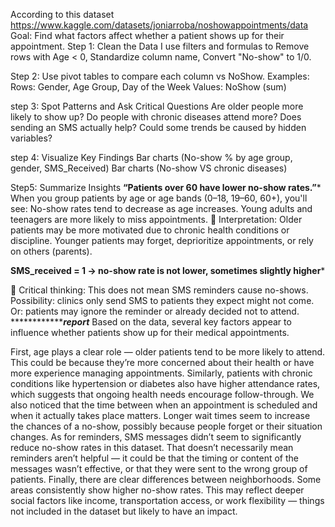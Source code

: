 According to this dataset https://www.kaggle.com/datasets/joniarroba/noshowappointments/data
Goal: Find what factors affect whether a patient shows up for their appointment.
Step 1: Clean the Data
I use filters and formulas to 
 Remove rows with Age < 0, Standardize column name, Convert "No-show" to 1/0.

Step 2: Use pivot tables to compare each column vs NoShow. Examples:
Rows: Gender, Age Group, Day of the Week
Values: NoShow (sum)

step 3: Spot Patterns and Ask Critical Questions
Are older people more likely to show up?
Do people with chronic diseases attend more?
Does sending an SMS actually help?
Could some trends be caused by hidden variables?

step 4: Visualize Key Findings
Bar charts (No-show % by age group, gender, SMS_Received)
Bar charts (No-show VS chronic diseases)

Step5: Summarize Insights
**********“Patients over 60 have lower no-show rates.”***********
When you group patients by age or age bands (0–18, 19–60, 60+), you'll see:
No-show rates tend to decrease as age increases.
Young adults and teenagers are more likely to miss appointments.
🧠 Interpretation:
Older patients may be more motivated due to chronic health conditions or discipline.
Younger patients may forget, deprioritize appointments, or rely on others (parents).

 
************SMS_received = 1 → no-show rate is not lower, sometimes slightly higher*************

🧠 Critical thinking:
This does not mean SMS reminders cause no-shows.
Possibility: clinics only send SMS to patients they expect might not come.
Or: patients may ignore the reminder or already decided not to attend.
***********************report***********
Based on the data, several key factors appear to influence whether patients show up for their medical appointments.

First, age plays a clear role — older patients tend to be more likely to attend. 
This could be because they’re more concerned about their health or have more experience managing appointments.
Similarly, patients with chronic conditions like hypertension or diabetes also have higher attendance rates, 
which suggests that ongoing health needs encourage follow-through.
We also noticed that the time between when an appointment is scheduled and when it actually takes place matters. 
Longer wait times seem to increase the chances of a no-show, possibly because people forget or their situation changes.
As for reminders, SMS messages didn’t seem to significantly reduce no-show rates in this dataset.
That doesn’t necessarily mean reminders aren’t helpful — 
it could be that the timing or content of the messages wasn’t effective, or that they were sent to the wrong group of patients.
Finally, there are clear differences between neighborhoods. 
Some areas consistently show higher no-show rates.
This may reflect deeper social factors like income, transportation access, or work flexibility — things not included in the dataset but likely to have an impact.
